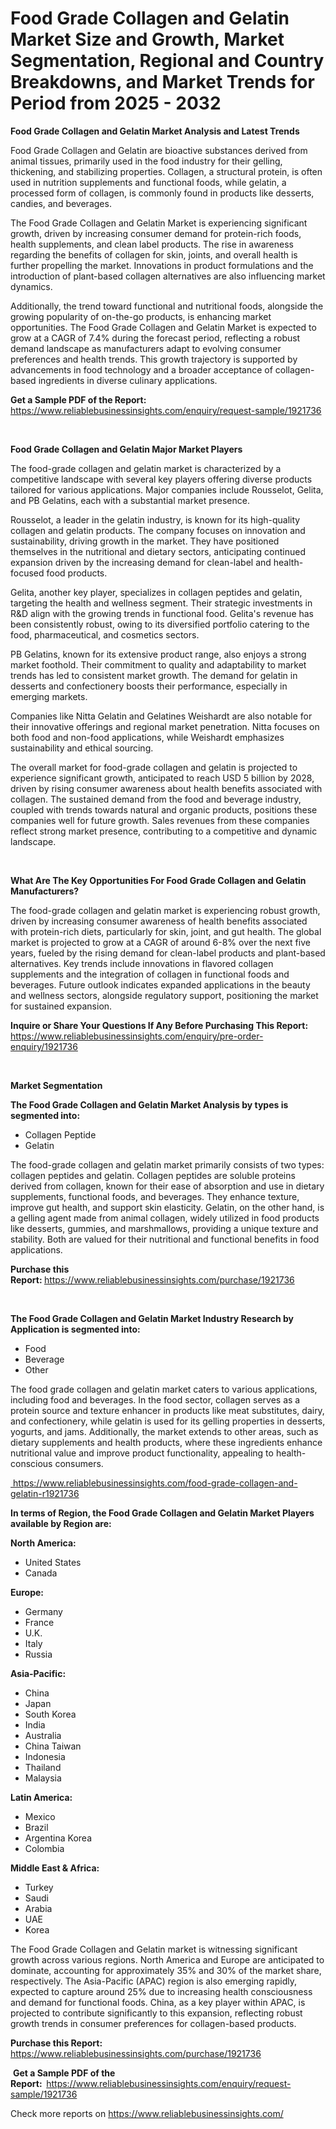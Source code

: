 <p><h1>Food Grade Collagen and Gelatin Market Size and Growth, Market Segmentation, Regional and Country Breakdowns, and Market Trends for Period from 2025 -  2032</h1></p><p><strong>Food Grade Collagen and Gelatin Market Analysis and Latest Trends</strong></p>
<p><p>Food Grade Collagen and Gelatin are bioactive substances derived from animal tissues, primarily used in the food industry for their gelling, thickening, and stabilizing properties. Collagen, a structural protein, is often used in nutrition supplements and functional foods, while gelatin, a processed form of collagen, is commonly found in products like desserts, candies, and beverages.</p><p>The Food Grade Collagen and Gelatin Market is experiencing significant growth, driven by increasing consumer demand for protein-rich foods, health supplements, and clean label products. The rise in awareness regarding the benefits of collagen for skin, joints, and overall health is further propelling the market. Innovations in product formulations and the introduction of plant-based collagen alternatives are also influencing market dynamics.</p><p>Additionally, the trend toward functional and nutritional foods, alongside the growing popularity of on-the-go products, is enhancing market opportunities. The Food Grade Collagen and Gelatin Market is expected to grow at a CAGR of 7.4% during the forecast period, reflecting a robust demand landscape as manufacturers adapt to evolving consumer preferences and health trends. This growth trajectory is supported by advancements in food technology and a broader acceptance of collagen-based ingredients in diverse culinary applications.</p></p>
<p><strong>Get a Sample PDF of the Report:&nbsp;</strong> <a href="https://www.reliablebusinessinsights.com/enquiry/request-sample/1921736?utm_campaign=3079&utm_medium=2&utm_source=Github&utm_content=ia&utm_term=03042025&utm_id=food-grade-collagen-and-gelatin">https://www.reliablebusinessinsights.com/enquiry/request-sample/1921736</a></p>
<p>&nbsp;</p>
<p><strong>Food Grade Collagen and Gelatin Major Market Players</strong></p>
<p><p>The food-grade collagen and gelatin market is characterized by a competitive landscape with several key players offering diverse products tailored for various applications. Major companies include Rousselot, Gelita, and PB Gelatins, each with a substantial market presence.</p><p>Rousselot, a leader in the gelatin industry, is known for its high-quality collagen and gelatin products. The company focuses on innovation and sustainability, driving growth in the market. They have positioned themselves in the nutritional and dietary sectors, anticipating continued expansion driven by the increasing demand for clean-label and health-focused food products.</p><p>Gelita, another key player, specializes in collagen peptides and gelatin, targeting the health and wellness segment. Their strategic investments in R&D align with the growing trends in functional food. Gelita's revenue has been consistently robust, owing to its diversified portfolio catering to the food, pharmaceutical, and cosmetics sectors.</p><p>PB Gelatins, known for its extensive product range, also enjoys a strong market foothold. Their commitment to quality and adaptability to market trends has led to consistent market growth. The demand for gelatin in desserts and confectionery boosts their performance, especially in emerging markets.</p><p>Companies like Nitta Gelatin and Gelatines Weishardt are also notable for their innovative offerings and regional market penetration. Nitta focuses on both food and non-food applications, while Weishardt emphasizes sustainability and ethical sourcing.</p><p>The overall market for food-grade collagen and gelatin is projected to experience significant growth, anticipated to reach USD 5 billion by 2028, driven by rising consumer awareness about health benefits associated with collagen. The sustained demand from the food and beverage industry, coupled with trends towards natural and organic products, positions these companies well for future growth. Sales revenues from these companies reflect strong market presence, contributing to a competitive and dynamic landscape.</p></p>
<p>&nbsp;</p>
<p><strong>What Are The Key Opportunities For Food Grade Collagen and Gelatin Manufacturers?</strong></p>
<p><p>The food-grade collagen and gelatin market is experiencing robust growth, driven by increasing consumer awareness of health benefits associated with protein-rich diets, particularly for skin, joint, and gut health. The global market is projected to grow at a CAGR of around 6-8% over the next five years, fueled by the rising demand for clean-label products and plant-based alternatives. Key trends include innovations in flavored collagen supplements and the integration of collagen in functional foods and beverages. Future outlook indicates expanded applications in the beauty and wellness sectors, alongside regulatory support, positioning the market for sustained expansion.</p></p>
<p><strong>Inquire or Share Your Questions If Any Before Purchasing This Report:</strong> <a href="https://www.reliablebusinessinsights.com/enquiry/pre-order-enquiry/1921736?utm_campaign=3079&utm_medium=2&utm_source=Github&utm_content=ia&utm_term=03042025&utm_id=food-grade-collagen-and-gelatin">https://www.reliablebusinessinsights.com/enquiry/pre-order-enquiry/1921736</a></p>
<p>&nbsp;</p>
<p><strong>Market Segmentation</strong></p>
<p><strong>The Food Grade Collagen and Gelatin Market Analysis by types is segmented into:</strong></p>
<p><ul><li>Collagen Peptide</li><li>Gelatin</li></ul></p>
<p><p>The food-grade collagen and gelatin market primarily consists of two types: collagen peptides and gelatin. Collagen peptides are soluble proteins derived from collagen, known for their ease of absorption and use in dietary supplements, functional foods, and beverages. They enhance texture, improve gut health, and support skin elasticity. Gelatin, on the other hand, is a gelling agent made from animal collagen, widely utilized in food products like desserts, gummies, and marshmallows, providing a unique texture and stability. Both are valued for their nutritional and functional benefits in food applications.</p></p>
<p><strong>Purchase this Report:&nbsp;</strong><a href="https://www.reliablebusinessinsights.com/purchase/1921736?utm_campaign=3079&utm_medium=2&utm_source=Github&utm_content=ia&utm_term=03042025&utm_id=food-grade-collagen-and-gelatin">https://www.reliablebusinessinsights.com/purchase/1921736</a></p>
<p>&nbsp;</p>
<p><strong>The Food Grade Collagen and Gelatin Market Industry Research by Application is segmented into:</strong></p>
<p><ul><li>Food</li><li>Beverage</li><li>Other</li></ul></p>
<p><p>The food grade collagen and gelatin market caters to various applications, including food and beverages. In the food sector, collagen serves as a protein source and texture enhancer in products like meat substitutes, dairy, and confectionery, while gelatin is used for its gelling properties in desserts, yogurts, and jams. Additionally, the market extends to other areas, such as dietary supplements and health products, where these ingredients enhance nutritional value and improve product functionality, appealing to health-conscious consumers.</p></p>
<p><a href="https://www.reliablebusinessinsights.com/food-grade-collagen-and-gelatin-r1921736?utm_campaign=3079&utm_medium=2&utm_source=Github&utm_content=ia&utm_term=03042025&utm_id=food-grade-collagen-and-gelatin">&nbsp;https://www.reliablebusinessinsights.com/food-grade-collagen-and-gelatin-r1921736</a></p>
<p><strong>In terms of Region, the Food Grade Collagen and Gelatin Market Players available by Region are:</strong></p>
<p>
    <p> <strong> North America: </strong>
        <ul>
            <li>United States</li>
            <li>Canada</li>
        </ul>
        </p> 
    <p> <strong> Europe: </strong>
        <ul>
            <li>Germany</li>
            <li>France</li>
            <li>U.K.</li>
            <li>Italy</li>
            <li>Russia</li>
        </ul>
        </p> 
    <p> <strong> Asia-Pacific: </strong>
        <ul>
            <li>China</li>
            <li>Japan</li>
            <li>South Korea</li>
            <li>India</li>
            <li>Australia</li>
            <li>China Taiwan</li>
            <li>Indonesia</li>
            <li>Thailand</li>
            <li>Malaysia</li>
        </ul>
        </p> 
    <p> <strong> Latin America: </strong>
        <ul>
            <li>Mexico</li>
            <li>Brazil</li>
            <li>Argentina Korea</li>
            <li>Colombia</li>
        </ul>
        </p> 
    <p> <strong> Middle East & Africa: </strong>
        <ul>
            <li>Turkey</li>
            <li>Saudi</li>
            <li>Arabia</li>
            <li>UAE</li>
            <li>Korea</li>
        </ul>
    </p>
    </p>
<p><p>The Food Grade Collagen and Gelatin market is witnessing significant growth across various regions. North America and Europe are anticipated to dominate, accounting for approximately 35% and 30% of the market share, respectively. The Asia-Pacific (APAC) region is also emerging rapidly, expected to capture around 25% due to increasing health consciousness and demand for functional foods. China, as a key player within APAC, is projected to contribute significantly to this expansion, reflecting robust growth trends in consumer preferences for collagen-based products.</p></p>
<p><strong>Purchase this Report: </strong><a href="https://www.reliablebusinessinsights.com/purchase/1921736?utm_campaign=3079&utm_medium=2&utm_source=Github&utm_content=ia&utm_term=03042025&utm_id=food-grade-collagen-and-gelatin">https://www.reliablebusinessinsights.com/purchase/1921736</a></p>
<p>&nbsp;<strong>Get a Sample PDF of the Report:&nbsp;&nbsp;</strong><a href="https://www.reliablebusinessinsights.com/enquiry/request-sample/1921736?utm_campaign=3079&utm_medium=2&utm_source=Github&utm_content=ia&utm_term=03042025&utm_id=food-grade-collagen-and-gelatin">https://www.reliablebusinessinsights.com/enquiry/request-sample/1921736</a></p>
<p><strong></strong></p>
<p>Check more reports on <a href="https://www.reliablebusinessinsights.com/?utm_campaign=3079&utm_medium=2&utm_source=Github&utm_content=ia&utm_term=03042025&utm_id=food-grade-collagen-and-gelatin">https://www.reliablebusinessinsights.com/</a></p>